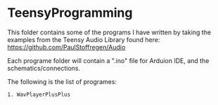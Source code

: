 TeensyProgramming
=================

This folder contains some of the programs I have written by taking the examples from the Teensy Audio Library found here:
https://github.com/PaulStoffregen/Audio

Each programe folder will contain a ".ino" file for Arduion IDE, and the schematics/connections.

The following is the list of programes:

	1. WavPlayerPlusPlus


